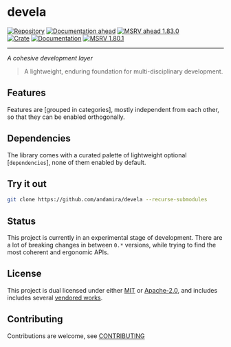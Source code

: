 # devela

[![Repository](https://flat.badgen.net/badge/github/v0.22.0/blue?icon=git)](https://github.com/andamira/devela)
[![Documentation ahead](https://flat.badgen.net/badge/docs/ahead*/blue)](https://andamira.github.io/libera/doc/devela/)
[![MSRV ahead 1.83.0](https://flat.badgen.net/badge/MSRV/1.83.0/blue)](https://releases.rs/docs/1.83.0/)
<br/>
[![Crate](https://img.shields.io/crates/v/devela.svg)](https://crates.io/crates/devela)
[![Documentation](https://docs.rs/devela/badge.svg)](https://docs.rs/devela/)
[![MSRV 1.80.1](https://flat.badgen.net/badge/MSRV/1.80.1/purple)](https://releases.rs/docs/1.80.1/)

---

*A cohesive development layer*

> A lightweight, enduring foundation for multi-disciplinary development.


## Features

Features are [grouped in categories], mostly independent from each other,
so that they can be enabled orthogonally.

[grouped in caregories]: https://andamira.github.io/libera/doc/devela/_info/features/index.html
<!-- WAIT: publish -->
[grouped in caregories]: https://docs.rs/devela/latest/devela/_info/features/index.html


## Dependencies

The library comes with a curated palette of lightweight optional [`dependencies`],
none of them enabled by default.

[dependencies]: https://andamira.github.io/libera/doc/devela/_dep/index.html
<!-- -->
[dependencies]: https://docs.rs/devela/latest/devela/_dep/index.html


## Try it out

```sh
git clone https://github.com/andamira/devela --recurse-submodules
```

## Status
This project is currently in an experimental stage of development.
There are a lot of breaking changes in between `0.*` versions,
while trying to find the most coherent and ergonomic APIs.


## License
This project is dual licensed under either [MIT](LICENSE-MIT)
or [Apache-2.0](LICENSE-APACHE), and includes includes several
[vendored works](DOCS/VENDORED.md).


## Contributing
Contributions are welcome, see [CONTRIBUTING](DOCS/CONTRIBUTING.md)
